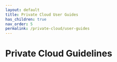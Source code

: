 ```yaml
---
layout: default
title: Private Cloud User Guides
has_children: true
nav_order: 5
permalink: /private-cloud/user-guides
---
```


# Private Cloud Guidelines
